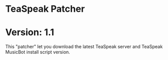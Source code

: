 # TeaSpeak Patcher
# Version: 1.1

This "patcher" let you download the latest TeaSpeak server and TeaSpeak MusicBot install script version.

